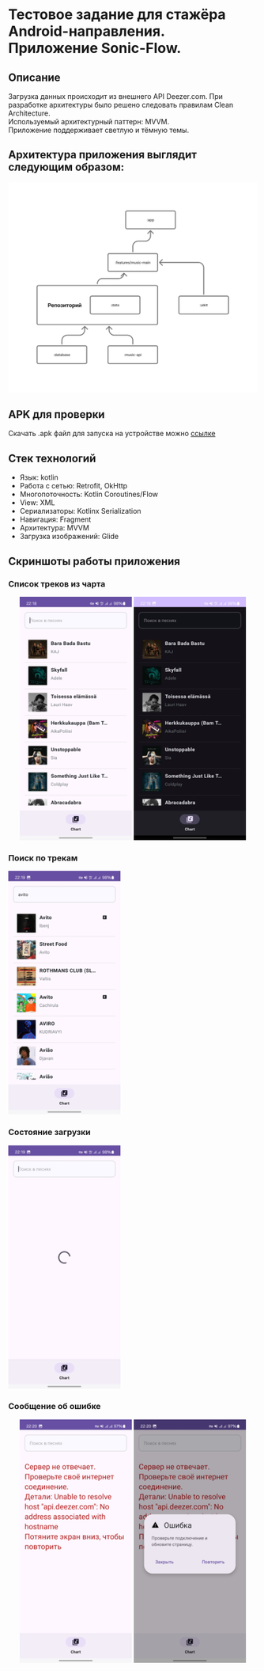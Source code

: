 ﻿# Тестовое задание для стажёра Android-направления. Приложение Sonic-Flow.

## Описание

Загрузка данных происходит из внешнего API Deezer.com.
При разработке архитектуры было решено следовать правилам Clean Architecture.  
Используемый архитектурный паттерн: MVVM.  
Приложение поддерживает светлую и тёмную темы.  

## Архитектура приложения выглядит следующим образом:
![Схема архитектуры](screenshots/architecture.jpg)

## APK для проверки

Скачать .apk файл для запуска на устройстве можно [ссылке](https://disk.yandex.ru/d/aGDdISktofwX-Q)

## Стек технологий

- Язык: kotlin
- Работа с сетью: Retrofit, OkHttp
- Многопоточность: Kotlin Coroutines/Flow
- View: XML
- Сериализаторы: Kotlinx Serialization
- Навигация: Fragment
- Архитектура: MVVM
- Загрузка изображений: Glide

## Скриншоты работы приложения

### Список треков из чарта

<p align="center">
  <img src="screenshots/chart_list_light_theme.jpg" alt="Список треков (Светлая тема)" width="45%"/>
  <img src="screenshots/chart_list_dark_theme.jpg" alt="Список треков (Тёмная тема)" width="45%"/>
</p>

### Поиск по трекам
<img src="screenshots/search_track.jpg" alt="Поиск по трекам" width="45%" />

### Состояние загрузки
<img src="screenshots/loading_state.jpg" alt="Загрузка" width="45%" />

### Сообщение об ошибке

<p align="center">
  <img src="screenshots/error.jpg" alt="Описание ошибки" width="45%"/>
  <img src="screenshots/error_try.jpg" alt="Диалоговое окно об ошибке" width="45%"/>
</p>
